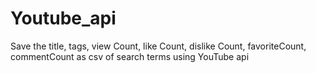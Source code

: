 # Youtube_api

Save the title, tags, view Count, like Count, dislike Count, favoriteCount, commentCount as csv of search terms using YouTube api
